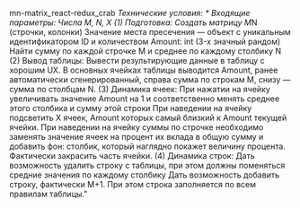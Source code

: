 mn-matrix_react-redux_crab
*Технические условия: * Входящие параметры:
	Числа M, N, X
(1) Подготовка:
	Создать матрицу M*N (строчки, колонки)
	Значение места пресечения — объект с уникальным идентификатором ID и количеством Amount: int (3-х значный рандом)
	Найти сумму по каждой строчке M и среднее по каждому столбику N
(2) Вывод таблицы:
	Вывести результирующие данные в таблицу с хорошим UX. В основных ячейках таблицы выводится Amount, ранее автоматически сгенерированный, справа сумма по строкам M, снизу — сумма по столбцам N.
(3) Динамика ячеек:
	При нажатии на ячейку увеличивать значение Amount на 1 и соответственно менять среднее этого столбика и сумму этой строки
	При наведении на ячейку подсветить X ячеек, Amount которых самый близкий к Amount текущей ячейки.
	При наведении на ячейку суммы по строчке необходимо заменять значение ячеек на процент их вклада в общую сумму и добавить фон: столбик, который наглядно покажет величину процента. Фактически закрасить часть ячейки.
(4) Динамика строк:
	Дать возможность удалить строку с таблицы, при этом должны поменяться средние значения по каждому столбику
	Дать возможность добавить строку, фактически M+1. При этом строка заполняется по всем правилам таблицы."
